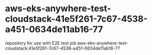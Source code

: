 # aws-eks-anywhere-test-cloudstack-41e5f261-7c67-4538-a451-0634de11ab16-77
repository for use with E2E test job aws-eks-anywhere-test-cloudstack:41e5f261-7c67-4538-a451-0634de11ab16-77
